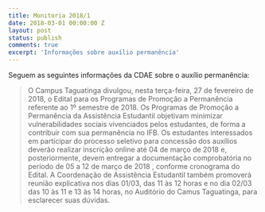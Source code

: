 ```yaml
---
title: Monitoria 2018/1
date: 2018-03-01 00:00:00 Z
layout: post
status: publish
comments: true
excerpt: 'Informações sobre auxílio permanência'
---
```


Seguem as seguintes informações da CDAE sobre o auxílio permanência:

>O Campus Taguatinga divulgou, nesta terça-feira, 27 de fevereiro de 2018, o Edital para os Programas de Promoção a Permanência referente ao 1º semestre de 2018. 
> Os Programas de Promoção a Permanência da Assistência Estudantil objetivam minimizar vulnerabilidades sociais vivenciados pelos estudantes, de forma a contribuir com sua permanência no IFB.
> Os estudantes interessados em participar do processo seletivo para concessão dos auxílios deverão realizar inscrição online até 04 de março de 2018 e, posteriormente, devem entregar a documentação comprobatória no período de  05 a 12 de março de 2018 , conforme cronograma do Edital.
>A Coordenação de Assistência Estudantil também promoverá reunião explicativa nos dias 01/03, das 11 às 12 horas e no dia 02/03 das 10 às 11 e 13 às 14 horas, no Auditório do Camus Taguatinga, para esclarecer suas dúvidas. 